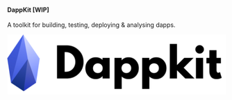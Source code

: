 #### DappKit [WIP]

A toolkit for building, testing, deploying & analysing dapps.

![DappKit](./assets/dappkit.png)